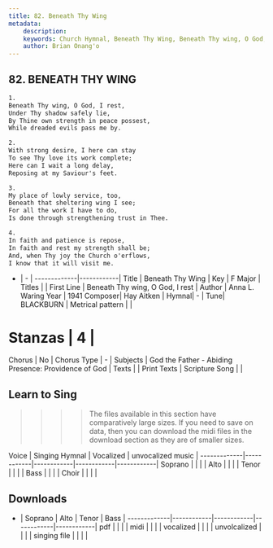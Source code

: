 ```yaml
---
title: 82. Beneath Thy Wing
metadata:
    description: 
    keywords: Church Hymnal, Beneath Thy Wing, Beneath Thy wing, O God, I rest, 
    author: Brian Onang'o
---
```



## 82. BENEATH THY WING

```txt
1.
Beneath Thy wing, O God, I rest, 
Under Thy shadow safely lie, 
By Thine own strength in peace possest, 
While dreaded evils pass me by. 

2.
With strong desire, I here can stay 
To see Thy love its work complete; 
Here can I wait a long delay, 
Reposing at my Saviour's feet. 

3.
My place of lowly service, too, 
Beneath that sheltering wing I see; 
For all the work I have to do, 
Is done through strengthening trust in Thee. 

4.
In faith and patience is repose, 
In faith and rest my strength shall be; 
And, when Thy joy the Church o'erflows, 
I know that it will visit me.

```

- |   -  |
-------------|------------|
Title | Beneath Thy Wing |
Key | F Major |
Titles |  |
First Line | Beneath Thy wing, O God, I rest |
Author | Anna L. Waring
Year | 1941
Composer| Hay Aitken |
Hymnal|  - |
Tune| BLACKBURN |
Metrical pattern | |
# Stanzas | 4 |
Chorus | No |
Chorus Type | - |
Subjects | God the Father - Abiding Presence: Providence of God |
Texts |  |
Print Texts | 
Scripture Song |  |
  
## Learn to Sing

>>>> The files available in this section have comparatively large sizes. If you need to save on data, then you can download the midi files in the download section as they are of smaller sizes.

Voice |  Singing Hymnal | Vocalized | unvocalized music |
-------------|------------|------------|------------|------------|
Soprano | | | |
Alto | | | |
Tenor | | | |
Bass | | | |
Choir | | | |

## Downloads

- |  Soprano | Alto | Tenor | Bass |
-------------|------------|------------|------------|------------|
pdf | | | |
midi | | | |
vocalized | | | |
unvolcalized | | | |
singing file | | | |
  
